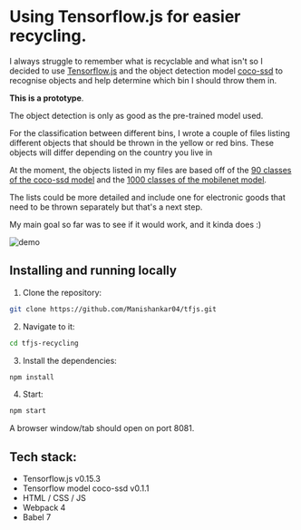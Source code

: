 
# Using Tensorflow.js for easier recycling.

I always struggle to remember what is recyclable and what isn't so I decided to use [Tensorflow.js](https://js.tensorflow.org/) and the object detection model [coco-ssd](https://www.npmjs.com/package/@tensorflow-models/coco-ssd) to recognise objects and help determine which bin I should throw them in.

**This is a prototype**.

The object detection is only as good as the pre-trained model used.

For the classification between different bins, I wrote a couple of files listing different objects that should be thrown in the yellow or red bins. These objects will differ depending on the country you live in

At the moment, the objects listed in my files are based off of the [90 classes of the coco-ssd model](https://github.com/tensorflow/tfjs-models/blob/master/coco-ssd/src/classes.ts) and the [1000 classes of the mobilenet model](./src/data/imagenet_classes.js).


The lists could be more detailed and include one for electronic goods that need to be thrown separately but that's a next step.

My main goal so far was to see if it would work, and it kinda does :)



![demo](recycle.gif)


## Installing and running locally

1. Clone the repository:
```bash
git clone https://github.com/Manishankar04/tfjs.git
```

2. Navigate to it:
```bash
cd tfjs-recycling
```

3. Install the dependencies:
```bash
npm install
```

4. Start:

```bash
npm start
```

A browser window/tab should open on port 8081.


## Tech stack:

* Tensorflow.js v0.15.3
* Tensorflow model coco-ssd v0.1.1
* HTML / CSS / JS
* Webpack 4
* Babel 7


